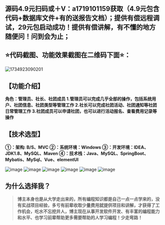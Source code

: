 ## 源码4.9元扫码或＋V：a1719101159获取（4.9元包含代码+数据库文件+有的送报告文档）；提供有偿远程调试，29元包启动成功！提供有偿讲解，有不懂的地方随便问！问到会为止；
## ⭐代码截图、功能效果截图在二维码下面⭐：
![1734923090201](https://github.com/user-attachments/assets/c2293d53-d6c7-4991-b345-664cb9ddd865)


## 【功能介绍】
**角色：管理员、社长、社团成员
1.管理员可以完成几乎全部的操作，包括系统用户、社团信息、社团类型等管理工作
2.社长可以完成社团活动、社团通知等社团日常管理工作
3.社团成员可以申请社团，也可以进行活动报名、查看费用记录等操作**
## 【技术选型】
**①：架构: B/S、MVC
②：系统环境：Windows
③：开发环境：IDEA、JDK1.8、MySQL、Maven
④：技术栈：Java、MySQL、SpringBoot、Mybatis、MySql、Vue、elementUI**

![image](https://github.com/user-attachments/assets/600fb93a-654d-45a8-b3e4-74c2fdd3c3e3)
![image](https://github.com/user-attachments/assets/7a6ec176-a484-4a1c-a030-d1a18a4af517)
![image](https://github.com/user-attachments/assets/66fcedfe-8d9c-4599-8f1c-63a6db9d4c55)
![image](https://github.com/user-attachments/assets/855d6ddf-557c-4e17-b82c-ed29107c94fa)
![image](https://github.com/user-attachments/assets/0518ee70-6bfb-4a95-9776-ecabb280ab82)
![image](https://github.com/user-attachments/assets/e06eedbe-95f7-48e7-a2e7-6aa6f44b68f2)

## 为什么选择我？

> **博主本身也是从大学走出来的，所有编程知识都是自己一点一点学来的，没有实战项目经验，多亏有前辈收取少量费用就提供项目和讲解，才获得了工作机会，吃水不忘挖井人，博主现在从事开发软件开发、有丰富的编程能力和水平、也学习前辈帮助更多需要帮助的人学习编程！少走弯路！**

